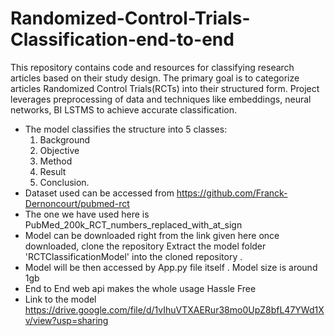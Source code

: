 # Randomized-Control-Trials-Classification-end-to-end
This repository contains code and resources for classifying research articles based on their study design. The primary goal is to categorize articles  Randomized Control Trials(RCTs) into their structured form.  Project leverages preprocessing of data and techniques like embeddings, neural networks, BI LSTMS to achieve accurate classification.
* The model classifies the structure into 5 classes:
  1. Background
  2. Objective
  3. Method
  4. Result
  5. Conclusion.
* Dataset used can be accessed from https://github.com/Franck-Dernoncourt/pubmed-rct
* The one we have used here is PubMed_200k_RCT_numbers_replaced_with_at_sign
* Model can be downloaded right from the link given here once downloaded, clone the repository Extract the model folder 'RCTClassificationModel' into the cloned repository .
* Model will be then accessed by App.py file itself . Model size is around 1gb
* End to End web api makes the whole usage Hassle Free
* Link to the model https://drive.google.com/file/d/1vIhuVTXAERur38mo0UpZ8bfL47YWd1Xv/view?usp=sharing
